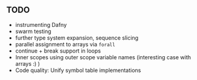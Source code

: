 ## TODO

- instrumenting Dafny
- swarm testing
- further type system expansion, sequence slicing
- parallel assignment to arrays via ```forall```
- continue + break support in loops
- Inner scopes using outer scope variable names (interesting case with arrays :) )
- Code quality: Unify symbol table implementations
